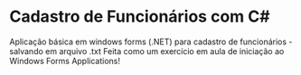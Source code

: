 # Cadastro de Funcionários com C#
Aplicação básica em windows forms (.NET) para cadastro de funcionários - salvando em arquivo .txt
Feita como um exercício em aula de iniciação ao Windows Forms Applications!
